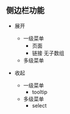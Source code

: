 ## 侧边栏功能
- 展开
  - 一级菜单
    - 页面
    - 链接 无子数组
  - 多级菜单
  
- 收起
  - 一级菜单
    - tooltip
  - 多级菜单
    - select
